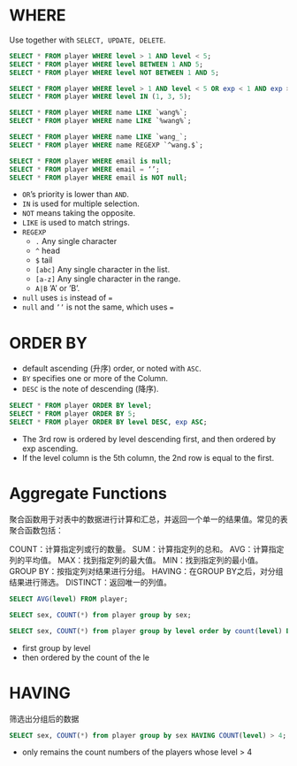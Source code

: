 # WHERE
Use together with `SELECT, UPDATE, DELETE`.
```SQL
SELECT * FROM player WHERE level > 1 AND level < 5;
SELECT * FROM player WHERE level BETWEEN 1 AND 5;
SELECT * FROM player WHERE level NOT BETWEEN 1 AND 5;

SELECT * FROM player WHERE level > 1 AND level < 5 OR exp < 1 AND exp > 5;
SELECT * FROM player WHERE level IN (1, 3, 5);

SELECT * FROM player WHERE name LIKE `wang%`;
SELECT * FROM player WHERE name LIKE `%wang%`;

SELECT * FROM player WHERE name LIKE `wang_`;
SELECT * FROM player WHERE name REGEXP `^wang.$`;

SELECT * FROM player WHERE email is null;
SELECT * FROM player WHERE email = ‘’;
SELECT * FROM player WHERE email is NOT null;
```
- `OR`’s priority is lower than `AND`.
- `IN` is used for multiple selection.
- `NOT` means taking the opposite.
- `LIKE` is used to match strings.
- `REGEXP`
	- `.` Any single character
	- `^` head
	- `$` tail
	- `[abc]` Any single character in the list.
	- `[a-z]` Any single character in the range.
	- `A|B` ’A’ or ’B’.
- `null` uses `is` instead of `=`
- `null` and `’’` is not the same, which uses `=`
# ORDER BY
- default ascending (升序) order, or noted with `ASC`.
- `BY` specifies one or more of the Column.
- `DESC` is the note of descending (降序).
```SQL
SELECT * FROM player ORDER BY level;
SELECT * FROM player ORDER BY 5;
SELECT * FROM player ORDER BY level DESC, exp ASC;
```
- The 3rd row is ordered by level descending first, and then ordered by exp ascending.
- If the level column is the 5th column, the 2nd row is equal to the first.

# Aggregate Functions
聚合函数用于对表中的数据进行计算和汇总，并返回一个单一的结果值。常见的表聚合函数包括：

COUNT：计算指定列或行的数量。
SUM：计算指定列的总和。
AVG：计算指定列的平均值。
MAX：找到指定列的最大值。
MIN：找到指定列的最小值。
GROUP BY：按指定列对结果进行分组。
HAVING：在GROUP BY之后，对分组结果进行筛选。
DISTINCT：返回唯一的列值。

```SQL
SELECT AVG(level) FROM player;

SELECT sex, COUNT(*) from player group by sex;

SELECT sex, COUNT(*) from player group by level order by count(level) DESC;
```
- first group by level
- then ordered by the count of the le
# HAVING
筛选出分组后的数据
```SQL
SELECT sex, COUNT(*) from player group by sex HAVING COUNT(level) > 4;
```
- only remains the count numbers of the players whose level > 4
